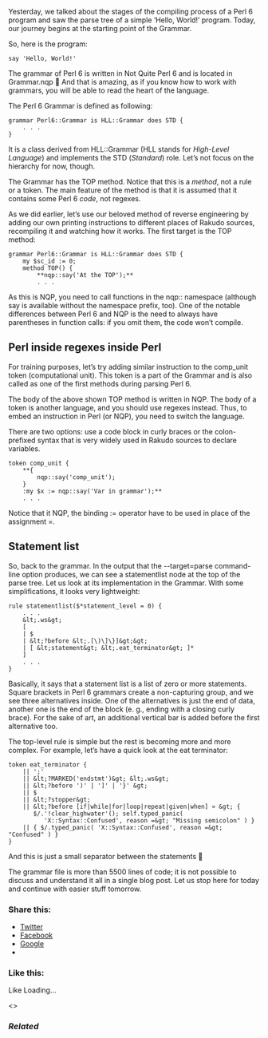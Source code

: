 Yesterday, we talked about the stages of the compiling process of a Perl 6 program and saw the parse tree of a simple ‘Hello, World!’ program. Today, our journey begins at the starting point of the Grammar.

So, here is the program:

	say 'Hello, World!'

The grammar of Perl 6 is written in Not Quite Perl 6 and is located in Grammar.nqp 🙂 And that is amazing, as if you know how to work with grammars, you will be able to read the heart of the language.

The Perl 6 Grammar is defined as following:

	grammar Perl6::Grammar is HLL::Grammar does STD {
	    . . .
	}

It is a class derived from HLL::Grammar (HLL stands for _High-Level Language_) and implements the STD (_Standard_) role. Let’s not focus on the hierarchy for now, though.

The Grammar has the TOP method. Notice that this is a _method_, not a rule or a token. The main feature of the method is that it is assumed that it contains some Perl 6 _code_, not regexes.

As we did earlier, let’s use our beloved method of reverse engineering by adding our own printing instructions to different places of Rakudo sources, recompiling it and watching how it works. The first target is the TOP method:

	grammar Perl6::Grammar is HLL::Grammar does STD {
	    my $sc_id := 0;
	    method TOP() {
	        **nqp::say('At the TOP');**
	        . . .

As this is NQP, you need to call functions in the nqp:: namespace (although say is available without the namespace prefix, too). One of the notable differences between Perl 6 and NQP is the need to always have parentheses in function calls: if you omit them, the code won’t compile.

## Perl inside regexes inside Perl

For training purposes, let’s try adding similar instruction to the comp\_unit token (computational unit). This token is a part of the Grammar and is also called as one of the first methods during parsing Perl 6.

The body of the above shown TOP method is written in NQP. The body of a token is another language, and you should use regexes instead. Thus, to embed an instruction in Perl (or NQP), you need to switch the language.

There are two options: use a code block in curly braces or the colon-prefixed syntax that is very widely used in Rakudo sources to declare variables.

	token comp_unit {
	    **{
	        nqp::say('comp_unit');
	    }
	    :my $x := nqp::say('Var in grammar');**
	    . . .

Notice that it NQP, the binding := operator have to be used in place of the assignment =.

## Statement list

So, back to the grammar. In the output that the --target=parse command-line option produces, we can see a statementlist node at the top of the parse tree. Let us look at its implementation in the Grammar. With some simplifications, it looks very lightweight:

	rule statementlist($*statement_level = 0) {
	    . . .
	    &lt;.ws&gt;
	    [
	    | $
	    | &lt;?before &lt;.[\)\]\}]&gt;&gt;
	    | [ &lt;statement&gt; &lt;.eat_terminator&gt; ]*
	    ]
	    . . .
	}

Basically, it says that a statement list is a list of zero or more statements. Square brackets in Perl 6 grammars create a non-capturing group, and we see three alternatives inside. One of the alternatives is just the end of data, another one is the end of the block (e. g., ending with a closing curly brace). For the sake of art, an additional vertical bar is added before the first alternative too.

The top-level rule is simple but the rest is becoming more and more complex. For example, let’s have a quick look at the eat terminator:

	token eat_terminator {
	    || ';'
	    || &lt;?MARKED('endstmt')&gt; &lt;.ws&gt;
	    || &lt;?before ')' | ']' | '}' &gt;
	    || $
	    || &lt;?stopper&gt;
	    || &lt;?before [if|while|for|loop|repeat|given|when] » &gt; {
	       $/.'!clear_highwater'(); self.typed_panic(
	          'X::Syntax::Confused', reason =&gt; "Missing semicolon" ) }
	    || { $/.typed_panic( 'X::Syntax::Confused', reason =&gt; "Confused" ) }
	}

And this is just a small separator between the statements 🙂

The grammar file is more than 5500 lines of code; it is not possible to discuss and understand it all in a single blog post. Let us stop here for today and continue with easier stuff tomorrow.

### Share this:

* [Twitter][1]
* [Facebook][2]
* [Google][3]
*

### Like this:

Like Loading...

<>

### _Related_

  [1]: https://perl6.online/2018/01/01/the-start-of-the-grammar/?share=twitter "Click to share on Twitter"
  [2]: https://perl6.online/2018/01/01/the-start-of-the-grammar/?share=facebook "Click to share on Facebook"
  [3]: https://perl6.online/2018/01/01/the-start-of-the-grammar/?share=google-plus-1 "Click to share on Google+"